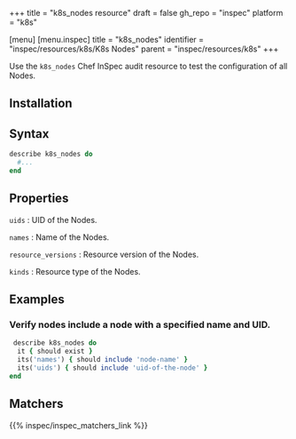 +++
title = "k8s_nodes resource"
draft = false
gh_repo = "inspec"
platform = "k8s"

[menu]
[menu.inspec]
title = "k8s_nodes"
identifier = "inspec/resources/k8s/K8s Nodes"
parent = "inspec/resources/k8s"
+++

Use the `k8s_nodes` Chef InSpec audit resource to test the configuration of all Nodes.

## Installation

## Syntax

```ruby
describe k8s_nodes do
  #...
end
```

## Properties

`uids`
: UID of the Nodes.

`names`
: Name of the Nodes.

`resource_versions`
: Resource version of the Nodes.

`kinds`
: Resource type of the Nodes.

## Examples

### Verify nodes include a node with a specified name and UID.

```ruby
 describe k8s_nodes do
  it { should exist }
  its('names') { should include 'node-name' }
  its('uids') { should include 'uid-of-the-node' }
end
```

## Matchers

{{% inspec/inspec_matchers_link %}}
